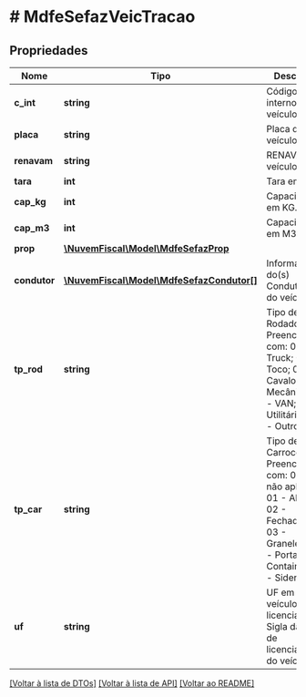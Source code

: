 # # MdfeSefazVeicTracao

## Propriedades

Nome | Tipo | Descrição | Comentários
------------ | ------------- | ------------- | -------------
**c_int** | **string** | Código interno do veículo. | [optional]
**placa** | **string** | Placa do veículo. |
**renavam** | **string** | RENAVAM do veículo. | [optional]
**tara** | **int** | Tara em KG. |
**cap_kg** | **int** | Capacidade em KG. | [optional]
**cap_m3** | **int** | Capacidade em M3. | [optional]
**prop** | [**\NuvemFiscal\Model\MdfeSefazProp**](MdfeSefazProp.md) |  | [optional]
**condutor** | [**\NuvemFiscal\Model\MdfeSefazCondutor[]**](MdfeSefazCondutor.md) | Informações do(s) Condutor(es) do veículo. |
**tp_rod** | **string** | Tipo de Rodado.  Preencher com:           01 - Truck;           02 - Toco;           03 - Cavalo Mecânico;           04 - VAN;           05 - Utilitário;           06 - Outros. |
**tp_car** | **string** | Tipo de Carroceria.  Preencher com:           00 - não aplicável;           01 - Aberta;           02 - Fechada/Baú;           03 - Granelera;           04 - Porta Container;           05 - Sider. |
**uf** | **string** | UF em que veículo está licenciado.  Sigla da UF de licenciamento do veículo. | [optional]

[[Voltar à lista de DTOs]](../../README.md#models) [[Voltar à lista de API]](../../README.md#endpoints) [[Voltar ao README]](../../README.md)
